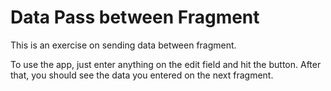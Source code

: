 # Data Pass between Fragment

This is an exercise on sending data between fragment.

To use the app, just enter anything on the edit field and hit the button. 
After that, you should see the data you entered on the next fragment.
